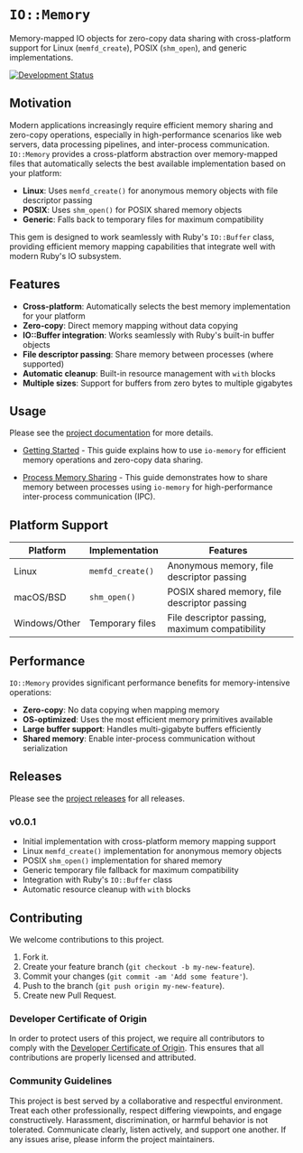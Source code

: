 # `IO::Memory`

Memory-mapped IO objects for zero-copy data sharing with cross-platform support for Linux (`memfd_create`), POSIX (`shm_open`), and generic implementations.

[![Development Status](https://github.com/socketry/io-memory/workflows/Test/badge.svg)](https://github.com/socketry/io-memory/actions?workflow=Test)

## Motivation

Modern applications increasingly require efficient memory sharing and zero-copy operations, especially in high-performance scenarios like web servers, data processing pipelines, and inter-process communication. `IO::Memory` provides a cross-platform abstraction over memory-mapped files that automatically selects the best available implementation based on your platform:

  - **Linux**: Uses `memfd_create()` for anonymous memory objects with file descriptor passing
  - **POSIX**: Uses `shm_open()` for POSIX shared memory objects
  - **Generic**: Falls back to temporary files for maximum compatibility

This gem is designed to work seamlessly with Ruby's `IO::Buffer` class, providing efficient memory mapping capabilities that integrate well with modern Ruby's IO subsystem.

## Features

  - **Cross-platform**: Automatically selects the best memory implementation for your platform
  - **Zero-copy**: Direct memory mapping without data copying
  - **IO::Buffer integration**: Works seamlessly with Ruby's built-in buffer objects
  - **File descriptor passing**: Share memory between processes (where supported)
  - **Automatic cleanup**: Built-in resource management with `with` blocks
  - **Multiple sizes**: Support for buffers from zero bytes to multiple gigabytes

## Usage

Please see the [project documentation](https://socketry.github.io/io-memory/) for more details.

  - [Getting Started](https://socketry.github.io/io-memory/guides/getting-started/index) - This guide explains how to use `io-memory` for efficient memory operations and zero-copy data sharing.

  - [Process Memory Sharing](https://socketry.github.io/io-memory/guides/process-sharing/index) - This guide demonstrates how to share memory between processes using `io-memory` for high-performance inter-process communication (IPC).

## Platform Support

| Platform | Implementation | Features |
| --- | --- | --- |
| Linux | `memfd_create()` | Anonymous memory, file descriptor passing |
| macOS/BSD | `shm_open()` | POSIX shared memory, file descriptor passing |
| Windows/Other | Temporary files | File descriptor passing, maximum compatibility |

## Performance

`IO::Memory` provides significant performance benefits for memory-intensive operations:

  - **Zero-copy**: No data copying when mapping memory
  - **OS-optimized**: Uses the most efficient memory primitives available
  - **Large buffer support**: Handles multi-gigabyte buffers efficiently
  - **Shared memory**: Enable inter-process communication without serialization

## Releases

Please see the [project releases](https://socketry.github.io/io-memory/releases/index) for all releases.

### v0.0.1

  - Initial implementation with cross-platform memory mapping support
  - Linux `memfd_create()` implementation for anonymous memory objects
  - POSIX `shm_open()` implementation for shared memory
  - Generic temporary file fallback for maximum compatibility
  - Integration with Ruby's `IO::Buffer` class
  - Automatic resource cleanup with `with` blocks

## Contributing

We welcome contributions to this project.

1.  Fork it.
2.  Create your feature branch (`git checkout -b my-new-feature`).
3.  Commit your changes (`git commit -am 'Add some feature'`).
4.  Push to the branch (`git push origin my-new-feature`).
5.  Create new Pull Request.

### Developer Certificate of Origin

In order to protect users of this project, we require all contributors to comply with the [Developer Certificate of Origin](https://developercertificate.org/). This ensures that all contributions are properly licensed and attributed.

### Community Guidelines

This project is best served by a collaborative and respectful environment. Treat each other professionally, respect differing viewpoints, and engage constructively. Harassment, discrimination, or harmful behavior is not tolerated. Communicate clearly, listen actively, and support one another. If any issues arise, please inform the project maintainers.
